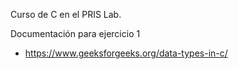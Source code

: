 Curso de C en el PRIS Lab.

Documentación para ejercicio 1

* https://www.geeksforgeeks.org/data-types-in-c/


